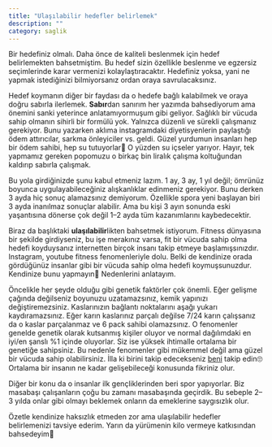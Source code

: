 ```yaml
---
title: "Ulaşılabilir hedefler belirlemek"
description: ""
category: saglik
---
```

Bir hedefiniz olmalı. Daha önce de kaliteli beslenmek için hedef belirlemekten bahsetmiştim. Bu hedef sizin özellikle beslenme ve egzersiz seçimlerinde karar vermenizi kolaylaştıracaktır. Hedefiniz yoksa, yani ne yapmak istediğinizi bilmiyorsanız ordan oraya savrulacaksınız.

Hedef koymanın diğer bir faydası da o hedefe bağlı kalabilmek ve oraya doğru sabırla ilerlemek. **Sabır**dan sanırım her yazımda bahsediyorum ama önemini sanki yeterince anlatamıyormuşum gibi geliyor. Sağlıklı bir vücuda sahip olmanın sihirli bir formülü yok. Yalnızca düzenli ve sürekli çalışmanız gerekiyor. Bunu yazarken aklıma instagramdaki diyetisyenlerin paylaştığı ödem attırıcılar, sarkma önleyiciler vs. geldi. Güzel yurdumun insanları hep bir ödem sahibi, hep su tutuyorlar🙂 O yüzden su içseler yarıyor. Hayır, tek yapmamız gereken popomuzu o birkaç bin liralık çalışma koltuğundan kaldırıp sabırla çalışmak.

Bu yola girdiğinizde şunu kabul etmeniz lazım. 1 ay, 3 ay, 1 yıl değil; ömrünüz boyunca uygulayabileceğiniz alışkanlıklar edinmeniz gerekiyor. Bunu derken 3 ayda hiç sonuç alamazsınız demiyorum. Özellikle spora yeni başlayan biri 3 ayda inanılmaz sonuçlar alabilir. Ama bu kişi 3 ayın sonunda eski yaşantısına dönerse çok değil 1–2 ayda tüm kazanımlarını kaybedecektir.

Biraz da başlıktaki **ulaşılabilir**likten bahsetmek istiyorum. Fitness dünyasına bir şekilde girdiyseniz, bu işe merakınız varsa, fit bir vücuda sahip olma hedefi koyduysanız internetten birçok insanı takip etmeye başlamışsınızdır. Instagram, youtube fitness fenomenleriyle dolu. Belki de kendinize orada gördüğünüz insanlar gibi bir vücuda sahip olma hedefi koymuşsunuzdur. Kendinize bunu yapmayın🙂 Nedenlerini anlatayım.

Öncelikle her şeyde olduğu gibi genetik faktörler çok önemli. Eğer gelişme çağında değilseniz boyunuzu uzatamazsınız, kemik yapınızı değiştiremezsiniz. Kaslarınızın bağlantı noktalarını aşağı yukarı kaydıramazsınız. Eğer karın kaslarınız parçalı değilse 7/24 karın çalışsanız da o kaslar parçalanmaz ve 6 pack sahibi olamazsınız. O fenomenler genelde genetik olarak kutsanmış kişiler oluyor ve normal dağılımdaki en iyi/en şanslı %1 içinde oluyorlar. Siz ise yüksek ihtimalle ortalama bir genetiğe sahipsiniz. Bu nedenle fenomenler gibi mükemmel değil ama güzel bir vücuda sahip olabilirsiniz. İlla ki birini takip edecekseniz [beni](https://www.instagram.com/fehmicansaglam/) takip edin🙄 Ortalama bir insanın ne kadar gelişebileceği konusunda fikriniz olur.

Diğer bir konu da o insanlar ilk gençliklerinden beri spor yapıyorlar. Biz masabaşı çalışanların çoğu bu zamanı masabaşında geçirdik. Bu sebeple 2–3 yılda onlar gibi olmayı beklemek onların da emeklerine saygısızlık olur.

Özetle kendinize haksızlık etmeden zor ama ulaşılabilir hedefler belirlemenizi tavsiye ederim. Yarın da yürümenin kilo vermeye katkısından bahsedeyim👋
